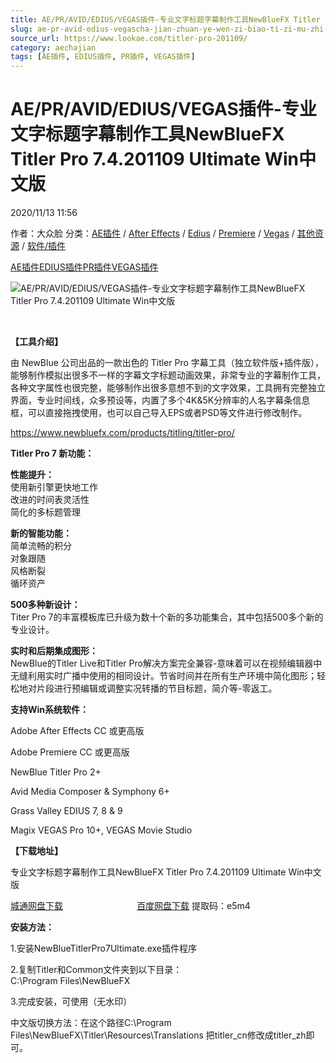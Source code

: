 ```yaml
---
title: AE/PR/AVID/EDIUS/VEGAS插件-专业文字标题字幕制作工具NewBlueFX Titler Pro 7.4.201109 Ultimate Win中文版
slug: ae-pr-avid-edius-vegascha-jian-zhuan-ye-wen-zi-biao-ti-zi-mu-zhi-zuo-gong-ju-newbluefx-titler-pro-7-4-201109-ultimate-winzhong-wen-ban
source_url: https://www.lookae.com/titler-pro-201109/
category: aechajian
tags: [AE插件, EDIUS插件, PR插件, VEGAS插件]
---
```

# AE/PR/AVID/EDIUS/VEGAS插件-专业文字标题字幕制作工具NewBlueFX Titler Pro 7.4.201109 Ultimate Win中文版

2020/11/13 11:56

作者：大众脸
分类：[AE插件](https://www.lookae.com/after-effects/aechajian/) / [After Effects](https://www.lookae.com/after-effects/) / [Edius](https://www.lookae.com/qitarjcj/ediuszy/) / [Premiere](https://www.lookae.com/qitarjcj/premierezy/) / [Vegas](https://www.lookae.com/qitarjcj/vegaszy/) / [其他资源](https://www.lookae.com/qitarjcj/otherzy/) / [软件/插件](https://www.lookae.com/qitarjcj/)

[AE插件](https://www.lookae.com/tag/ae%e6%8f%92%e4%bb%b6/)[EDIUS插件](https://www.lookae.com/tag/edius%e6%8f%92%e4%bb%b6/)[PR插件](https://www.lookae.com/tag/pr%e6%8f%92%e4%bb%b6/)[VEGAS插件](https://www.lookae.com/tag/vegas%e6%8f%92%e4%bb%b6/)

![AE/PR/AVID/EDIUS/VEGAS插件-专业文字标题字幕制作工具NewBlueFX Titler Pro 7.4.201109 Ultimate Win中文版](https://www.lookae.com/wp-content/uploads/2019/11/Titler-Pro-7.jpg "AE/PR/AVID/EDIUS/VEGAS插件-专业文字标题字幕制作工具NewBlueFX Titler Pro 7.4.201109 Ultimate Win中文版-LookAE.com")

[﻿](https://cloud.video.taobao.com//play/u/705956171/p/1/e/6/t/1/244637316918.mp4)

**【工具介绍】**

由 NewBlue 公司出品的一款出色的 Titler Pro 字幕工具（独立软件版+插件版），能够制作模拟出很多不一样的字幕文字标题动画效果，非常专业的字幕制作工具，各种文字属性也很完整，能够制作出很多意想不到的文字效果，工具拥有完整独立界面，专业时间线，众多预设等，内置了多个4K&5K分辨率的人名字幕条信息框，可以直接拖拽使用，也可以自己导入EPS或者PSD等文件进行修改制作。

https://www.newbluefx.com/products/titling/titler-pro/

**Titler Pro 7 新功能：**

**性能提升：**  
使用新引擎更快地工作  
改进的时间表灵活性  
简化的多标题管理

**新的智能功能：**  
简单流畅的积分  
对象跟随  
风格断裂  
循环资产

**500多种新设计：**  
Titer Pro 7的丰富模板库已升级为数十个新的多功能集合，其中包括500多个新的专业设计。

**实时和后期集成图形：**  
NewBlue的Titler Live和Titler Pro解决方案完全兼容-意味着可以在视频编辑器中无缝利用实时广播中使用的相同设计。节省时间并在所有生产环境中简化图形；轻松地对片段进行预编辑或调整实况转播的节目标题，简介等-零返工。

**支持Win系统软件：**

Adobe After Effects CC 或更高版

Adobe Premiere CC 或更高版

NewBlue Titler Pro 2+

Avid Media Composer & Symphony 6+

Grass Valley EDIUS 7, 8 & 9

Magix VEGAS Pro 10+, VEGAS Movie Studio

**【下载地址】**

专业文字标题字幕制作工具NewBlueFX Titler Pro 7.4.201109 Ultimate Win中文版

[城通网盘下载](https://089u.com/file/680462-470881231)                              [百度网盘下载](https://pan.baidu.com/s/1vt3CA2QurBTP5XzogXrRhg) 提取码：e5m4

**安装方法：**

1.安装NewBlueTitlerPro7Ultimate.exe插件程序

2.复制Titler和Common文件夹到以下目录：  
C:\Program Files\NewBlueFX

3.完成安装，可使用（无水印）

中文版切换方法：在这个路径C:\Program Files\NewBlueFX\Titler\Resources\Translations 把titler\_cn修改成titler\_zh即可。
